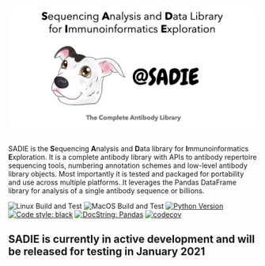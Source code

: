 # ![icon](images/Social3.png)

 SADIE is the **S**equencing **A**nalysis and **D**ata library for **I**mmunoinformatics **E**xploration. It is a complete antibody library with APIs to antibody repertoire sequencing tools, numbering annotation schemes and low-level antibody library objects. Most importantly it is tested and packaged for portability and use across multiple platforms. It leverages the Pandas DataFrame library for analysis of a single antibody sequence or billions.


![Linux Build and Test](https://github.com/jwillis0720/sadie/workflows/Linux%20Build%20and%20Test/badge.svg)
![MacOS Build and Test](https://github.com/jwillis0720/sadie/workflows/MacOS%20Build%20and%20Test/badge.svg)
[![Python Version](https://img.shields.io/badge/Python-3.6%7C3.7%7C3.8-blue)](https://python.org)
[![Code style: black](https://img.shields.io/badge/code%20style-black-000000.svg)](https://github.com/psf/black)
[![DocString: Pandas](https://img.shields.io/badge/DocString-Pandas-blue)](https://pandas.pydata.org/pandas-docs/stable/development/contributing_docstring.html)
[![codecov](https://codecov.io/gh/jwillis0720/sadie/branch/master/graph/badge.svg?token=EH9QEX4ZMP)](https://codecov.io/gh/jwillis0720/sadie)


## SADIE is currently in active development and will be released for testing in January 2021
